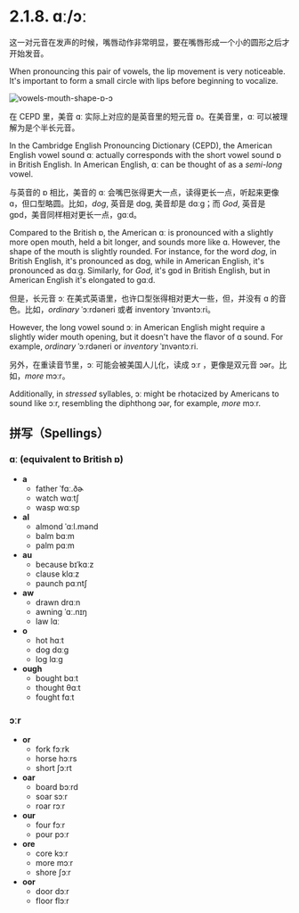 # 2.1.8. <span class="pho">ɑː/ɔː</span>

这一对元音在发声的时候，嘴唇动作非常明显，要在嘴唇形成一个小的圆形之后才开始发音。

When pronouncing this pair of vowels, the lip movement is very noticeable. It's important to form a small circle with lips before beginning to vocalize.

![vowels-mouth-shape-ɒ-ɔ](/images/vowels-mouth-shape-ɒ-ɔ.svg)

在 CEPD 里，美音 <span class="pho">ɑː</span> 实际上对应的是英音里的短元音 <span class="pho">ɒ</span>。在美音里，<span class="pho">ɑː</span> 可以被理解为是个半长元音。

In the Cambridge English Pronouncing Dictionary (CEPD), the American English vowel sound <span class="pho">ɑː</span> actually corresponds with the short vowel sound <span class="pho">ɒ</span> in British English. In American English, <span class="pho">ɑː</span> can be thought of as a *semi-long* vowel.

与英音的 <span class="pho">ɒ</span> 相比，美音的 <span class="pho">ɑː</span> 会嘴巴张得更大一点，读得更长一点，听起来更像 <span class="pho">ɑ</span>，但口型略圆。比如，*dog*, 英音是 <span class="pho alt">dɒg</span><span class="speak-word-inline" data-audio-uk-male="/audios/us/dog-uk-male.mp3" data-audio-uk-female="/audios/us/dog-uk-female.mp3"></span>, 美音却是 <span class="pho alt">dɑːg</span><span class="speak-word-inline" data-audio-us-male="/audios/us/dog-us-male.mp3" data-audio-us-female="/audios/us/dog-us-female.mp3"></span>；而 *God*, 英音是 <span class="pho alt">gɒd</span><span class="speak-word-inline" data-audio-uk-male="/audios/us/god-uk-male.mp3" data-audio-uk-female="/audios/us/god-uk-female.mp3"></span>，美音同样相对更长一点，<span class="pho alt">gɑːd</span><span class="speak-word-inline" data-audio-us-male="/audios/us/god-us-male.mp3" data-audio-us-female="/audios/us/god-us-female.mp3"></span>。

Compared to the British <span class="pho">ɒ</span>, the American <span class="pho">ɑː</span> is pronounced with a slightly more open mouth, held a bit longer, and sounds more like <span class="pho">ɑ</span>. However, the shape of the mouth is slightly rounded. For instance, for the word *dog*, in British English, it's pronounced as <span class="pho alt">dɒg</span><span class="speak-word-inline" data-audio-uk-male="/audios/us/dog-uk-male.mp3" data-audio-uk-female="/audios/us/dog-uk-female.mp3"></span>, while in American English, it's pronounced as <span class="pho alt">dɑːg</span><span class="speak-word-inline" data-audio-us-male="/audios/us/dog-us-male.mp3" data-audio-us-female="/audios/us/dog-us-female.mp3"></span>. Similarly, for *God*, it's <span class="pho alt">gɒd</span><span class="speak-word-inline" data-audio-uk-male="/audios/us/god-uk-male.mp3" data-audio-uk-female="/audios/us/god-uk-female.mp3"></span> in British English, but in American English it's elongated to <span class="pho alt">gɑːd</span><span class="speak-word-inline" data-audio-us-male="/audios/us/god-us-male.mp3" data-audio-us-female="/audios/us/god-us-female.mp3"></span>.

但是，长元音 <span class="pho">ɔː</span> 在美式英语里，也许口型张得相对更大一些，但，并没有 <span class="pho">ɑ</span> 的音色。比如，*ordinary* <span class="pho alt">ˈɔːrdəneri</span><span class="speak-word-inline" data-audio-us-male="/audios/us/ordinary-us-male.mp3" data-audio-us-female="/audios/us/ordinary-us-female.mp3"></span> 或者 inventory <span class="pho alt">ˈɪnvəntɔːri</span><span class="speak-word-inline" data-audio-us-male="/audios/us/inventory-us-male.mp3" data-audio-us-female="/audios/us/inventory-us-female.mp3"></span>。

However, the long vowel sound <span class="pho">ɔː</span> in American English might require a slightly wider mouth opening, but it doesn't have the flavor of <span class="pho">ɑ</span> sound. For example, *ordinary* <span class="pho alt">ˈɔːrdəneri</span><span class="speak-word-inline" data-audio-us-male="/audios/us/ordinary-us-male.mp3" data-audio-us-female="/audios/us/ordinary-us-female.mp3"></span> or *inventory* <span class="pho alt">ˈɪnvəntɔːri</span><span class="speak-word-inline" data-audio-us-male="/audios/us/inventory-us-male.mp3" data-audio-us-female="/audios/us/inventory-us-female.mp3"></span>.

另外，在重读音节里，<span class="pho">ɔː</span> 可能会被美国人儿化，读成 <span class="pho">ɔːr</span> ，更像是双元音 <span class="pho">ɔər</span>。比如，*more* <span class="pho alt">mɔːr</span><span class="speak-word-inline" data-audio-us-male="/audios/us/more-us-male.mp3" data-audio-us-female="/audios/us/more-us-female.mp3"></span>。

Additionally, in *stressed* syllables, <span class="pho">ɔː</span> might be rhotacized by Americans to sound like <span class="pho">ɔːr</span>, resembling the diphthong <span class="pho">ɔər</span>, for example, *more* <span class="pho alt">mɔːr</span><span class="speak-word-inline" data-audio-us-male="/audios/us/more-us-male.mp3" data-audio-us-female="/audios/us/more-us-female.mp3"></span>.

## 拼写（Spellings）

### <span class="pho">ɑː</span> (equivalent to British <span class="pho">ɒ</span>)

* **a**
	- father <span class="pho alt">ˈfɑː.ðɚ</span> <span class="speak-word-inline" data-audio-us-male="/audios/us/father-us-male.mp3" data-audio-us-female="/audios/us/father-us-female.mp3"></span>
 	- watch <span class="pho alt">wɑːtʃ</span> <span class="speak-word-inline" data-audio-us-male="/audios/us/watch-us-male.mp3" data-audio-us-female="/audios/us/watch-us-female.mp3"></span>
 	- wasp <span class="pho alt">wɑːsp</span> <span class="speak-word-inline" data-audio-us-male="/audios/us/wasp-us-male.mp3" data-audio-us-female="/audios/us/wasp-us-female.mp3"></span>
* **al**
	- almond <span class="pho alt">ˈɑːl.mənd</span> <span class="speak-word-inline" data-audio-us-male="/audios/us/almond-us-male.mp3" data-audio-us-female="/audios/us/almond-us-female.mp3"></span>
 	- balm <span class="pho alt">bɑːm</span> <span class="speak-word-inline" data-audio-us-male="/audios/us/balm-us-male.mp3" data-audio-us-female="/audios/us/balm-us-female.mp3"></span>
 	- palm <span class="pho alt">pɑːm</span> <span class="speak-word-inline" data-audio-us-male="/audios/us/palm-us-male.mp3" data-audio-us-female="/audios/us/palm-us-female.mp3"></span>
* **au**
	- because <span class="pho alt">bɪˈkɑːz</span> <span class="speak-word-inline" data-audio-us-male="/audios/us/because-us-male.mp3" data-audio-us-female="/audios/us/because-us-female.mp3"></span>
 	- clause <span class="pho alt">klɑːz</span> <span class="speak-word-inline" data-audio-us-male="/audios/us/clause-us-male.mp3" data-audio-us-female="/audios/us/clause-us-female.mp3"></span>
 	- paunch <span class="pho alt">pɑːntʃ</span> <span class="speak-word-inline" data-audio-us-male="/audios/us/paunch-us-male.mp3" data-audio-us-female="/audios/us/paunch-us-female.mp3"></span>
* **aw**
	- drawn <span class="pho alt">drɑːn</span> <span class="speak-word-inline" data-audio-us-male="/audios/us/drawn-us-male.mp3" data-audio-us-female="/audios/us/drawn-us-female.mp3"></span>
 	- awning <span class="pho alt">ˈɑː.nɪŋ</span> <span class="speak-word-inline" data-audio-us-male="/audios/us/awning-us-male.mp3" data-audio-us-female="/audios/us/awning-us-female.mp3"></span>
 	- law <span class="pho alt">lɑː</span> <span class="speak-word-inline" data-audio-us-male="/audios/us/law-us-male.mp3" data-audio-us-female="/audios/us/law-us-female.mp3"></span>
* **o**
	- hot <span class="pho alt">hɑːt</span> <span class="speak-word-inline" data-audio-us-male="/audios/us/hot-us-male.mp3" data-audio-us-female="/audios/us/hot-us-female.mp3"></span>
 	- dog <span class="pho alt">dɑːɡ</span> <span class="speak-word-inline" data-audio-us-male="/audios/us/dog-us-male.mp3" data-audio-us-female="/audios/us/dog-us-female.mp3"></span>
 	- log <span class="pho alt">lɑːɡ</span> <span class="speak-word-inline" data-audio-us-male="/audios/us/log-us-male.mp3" data-audio-us-female="/audios/us/log-us-female.mp3"></span>
* **ough**
	- bought <span class="pho alt">bɑːt</span> <span class="speak-word-inline" data-audio-us-male="/audios/us/bought-us-male.mp3" data-audio-us-female="/audios/us/bought-us-female.mp3"></span>
 	- thought <span class="pho alt">θɑːt</span> <span class="speak-word-inline" data-audio-us-male="/audios/us/thought-us-male.mp3" data-audio-us-female="/audios/us/thought-us-female.mp3"></span>
 	- fought <span class="pho alt">fɑːt</span> <span class="speak-word-inline" data-audio-us-male="/audios/us/fought-us-male.mp3" data-audio-us-female="/audios/us/fought-us-female.mp3"></span>

### <span class="pho">ɔːr</span>

* **or**
	- fork <span class="pho alt">fɔːrk</span> <span class="speak-word-inline" data-audio-us-male="/audios/us/fork-us-male.mp3" data-audio-us-female="/audios/us/fork-us-female.mp3"></span>
 	- horse <span class="pho alt">hɔːrs</span> <span class="speak-word-inline" data-audio-us-male="/audios/us/horse-us-male.mp3" data-audio-us-female="/audios/us/horse-us-female.mp3"></span>
 	- short <span class="pho alt">ʃɔːrt</span> <span class="speak-word-inline" data-audio-us-male="/audios/us/short-us-male.mp3" data-audio-us-female="/audios/us/short-us-female.mp3"></span>
* **oar**
	- board <span class="pho alt">bɔːrd</span> <span class="speak-word-inline" data-audio-us-male="/audios/us/board-us-male.mp3" data-audio-us-female="/audios/us/board-us-female.mp3"></span>
 	- soar <span class="pho alt">sɔːr</span> <span class="speak-word-inline" data-audio-us-male="/audios/us/soar-us-male.mp3" data-audio-us-female="/audios/us/soar-us-female.mp3"></span>
 	- roar <span class="pho alt">rɔːr</span> <span class="speak-word-inline" data-audio-us-male="/audios/us/roar-us-male.mp3" data-audio-us-female="/audios/us/roar-us-female.mp3"></span>
* **our**
	- four <span class="pho alt">fɔːr</span> <span class="speak-word-inline" data-audio-us-male="/audios/us/four-us-male.mp3" data-audio-us-female="/audios/us/four-us-female.mp3"></span>
 	- pour <span class="pho alt">pɔːr</span> <span class="speak-word-inline" data-audio-us-male="/audios/us/pour-us-male.mp3" data-audio-us-female="/audios/us/pour-us-female.mp3"></span>
* **ore**
	- core <span class="pho alt">kɔːr</span> <span class="speak-word-inline" data-audio-us-male="/audios/us/core-us-male.mp3" data-audio-us-female="/audios/us/core-us-female.mp3"></span>
 	- more <span class="pho alt">mɔːr</span> <span class="speak-word-inline" data-audio-us-male="/audios/us/more-us-male.mp3" data-audio-us-female="/audios/us/more-us-female.mp3"></span>
 	- shore <span class="pho alt">ʃɔːr</span> <span class="speak-word-inline" data-audio-us-male="/audios/us/shore-us-male.mp3" data-audio-us-female="/audios/us/shore-us-female.mp3"></span>
* **oor**
	- door <span class="pho alt">dɔːr</span> <span class="speak-word-inline" data-audio-us-male="/audios/us/door-us-male.mp3" data-audio-us-female="/audios/us/door-us-female.mp3"></span>
 	- floor <span class="pho alt">flɔːr</span> <span class="speak-word-inline" data-audio-us-male="/audios/us/floor-us-male.mp3" data-audio-us-female="/audios/us/floor-us-female.mp3"></span>
